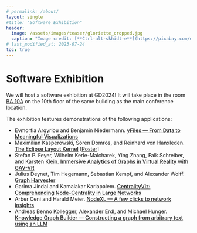 ```yaml
---
# permalink: /about/
layout: single
#title: "Software Exhibition"
header:
  image: /assets/images/teaser/gloriette_cropped.jpg
  caption: "Image credit: [**Ctrl-alt-skhidt-e**](https://pixabay.com/de/photos/architektur-wien-schloss-sch%C3%B6nbrunn-3652253/)"
# last_modified_at: 2023-07-24
toc: true
---
```


<style type="text/css">
  span.title {
    font-weight: 500;
  }

</style>

# Software Exhibition

We will host a software exhibition at GD2024!
It will take place in the room <a href="https://tuw-maps.tuwien.ac.at/?q=BA10G02" target="_blank">BA 10A</a> on the 10th floor of the same building as the main conference location.

The exhibition features demonstrations of the following applications:

- <span class="authors"><span>Evmorfia Argyriou and Benjamin Niedermann</span>. </span><span class="title"><a href="https://submission.dagstuhl.de/collections/GD-2024/preliminary-proceedings/EEHbTUuQqYcrXkTa53ad" target="_blank">yFiles &mdash; From Data to Meaningful Visualizations</a></span>
- <span class="authors"><span>Maximilian Kasperowski, Sören Domrös, and Reinhard von Hanxleden</span>. </span><span class="title"><a href="https://submission.dagstuhl.de/collections/GD-2024/preliminary-proceedings/AyrzfuQmEXTEJvmq53ae" target="_blank">The Eclipse Layout Kernel</a></span> <span class="slides-link">[<a href="https://owncloud.tuwien.ac.at/index.php/s/UK1XCKvxXPA4Rmd" target="_blank">Poster</a>]</span>
- <span class="authors"><span>Stefan P. Feyer, Wilhelm Kerle-Malcharek, Ying Zhang, Falk Schreiber, and Karsten Klein</span>. </span><span class="title"><a href="https://submission.dagstuhl.de/collections/GD-2024/preliminary-proceedings/N634uUjjQsWLgnet53af" target="_blank">Immersive Analytics of Graphs in Virtual Reality with GAV-VR</a></span>
- <span class="authors"><span>Julius Deynet, Tim Hegemann, Sebastian Kempf, and Alexander Wolff</span>. </span><span class="title"><a href="https://submission.dagstuhl.de/collections/GD-2024/preliminary-proceedings/gWReGdEAfcQi3mVA53b0" target="_blank">Graph Harvester</a></span>
- <span class="authors"><span>Garima Jindal and Kamalakar Karlapalem</span>. </span><span class="title"><a href="https://submission.dagstuhl.de/collections/GD-2024/preliminary-proceedings/1fjAIuTkKZAptAXA53b1" target="_blank">CentralityViz: Comprehending Node-Centrality in Large Networks</a></span>
- <span class="authors"><span>Arber Ceni and Harald Meier</span>. </span><span class="title"><a href="https://submission.dagstuhl.de/collections/GD-2024/preliminary-proceedings/Wd4F5W9JdWHoQYEr53b2" target="_blank">NodeXL &mdash; A few clicks to network insights</a></span>
- <span class="authors"><span>Andreas Benno Kollegger, Alexander Erdl, and Michael Hunger</span>. </span><span class="title"><a href="https://submission.dagstuhl.de/collections/GD-2024/preliminary-proceedings/6Y2QxHlzGLwfczLy53b3" target="_blank">Knowledge Graph Builder &mdash; Constructing a graph from arbitrary text using an LLM</a></span>























